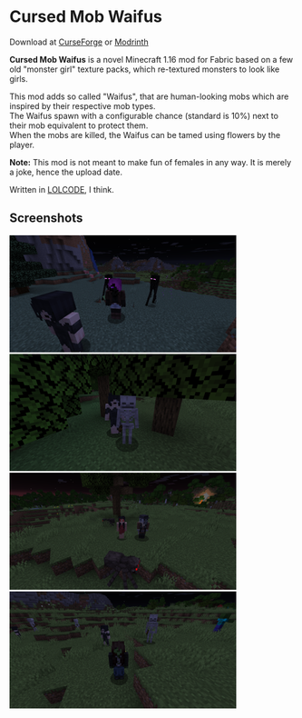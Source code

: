 # Cursed Mob Waifus
Download at [CurseForge](https://www.curseforge.com/minecraft/mc-mods/cursedmobwaifus) or [Modrinth](https://modrinth.com/mod/cursedmobwaifus)

**Cursed Mob Waifus** is a novel Minecraft 1.16 mod for Fabric based on a few old "monster girl" texture packs, which re-textured monsters to look like girls.

This mod adds so called "Waifus", that are human-looking mobs which are inspired by their respective mob types.  
The Waifus spawn with a configurable chance (standard is 10%) next to their mob equivalent to protect them.  
When the mobs are killed, the Waifus can be tamed using flowers by the player.

**Note:** This mod is not meant to make fun of females in any way. It is merely a joke, hence the upload date.

Written in [LOLCODE](http://www.lolcode.org/), I think.

## Screenshots
![Enderman waifu](screenshots/enderman.png)
![Skeleton waifu](screenshots/skeleton.png)
![Spider waifu](screenshots/spider.png)
![Zombie waifu](screenshots/zombie.png)
